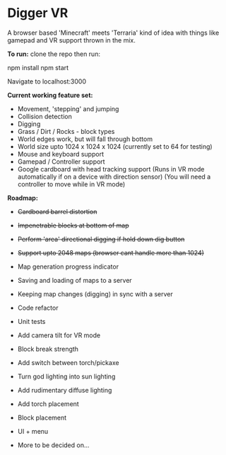 # Digger VR

A browser based 'Minecraft' meets 'Terraria' kind of idea with things like gamepad and VR support thrown in the mix.

**To run:**
clone the repo then run:

npm install
npm start

Navigate to localhost:3000
  
**Current working feature set:**

+ Movement, 'stepping' and jumping
+ Collision detection
+ Digging
+ Grass / Dirt / Rocks - block types
+ World edges work, but will fall through bottom
+ World size upto 1024 x 1024 x 1024 (currently set to 64 for testing)
+ Mouse and keyboard support
+ Gamepad / Controller support
+ Google cardboard with head tracking support
(Runs in VR mode automatically if on a device with direction sensor)
(You will need a controller to move while in VR mode)

**Roadmap:**

+ ~~Cardboard barrel distortion~~
+ ~~Impenetrable blocks at bottom of map~~
+ ~~Perform 'area' directional digging if hold down dig button~~
+ ~~Support upto 2048 maps (browser cant handle more than 1024)~~
+ Map generation progress indicator
+ Saving and loading of maps to a server
+ Keeping map changes (digging) in sync with a server

+ Code refactor
+ Unit tests

+ Add camera tilt for VR mode
+ Block break strength
+ Add switch between torch/pickaxe
+ Turn god lighting into sun lighting
+ Add rudimentary diffuse lighting
+ Add torch placement
+ Block placement

+ UI + menu

+ More to be decided on...
